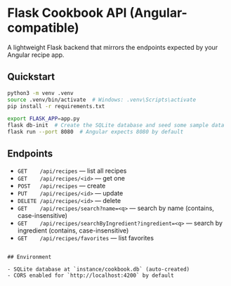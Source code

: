 # Flask Cookbook API (Angular-compatible)

A lightweight Flask backend that mirrors the endpoints expected by your Angular recipe app.

## Quickstart

```bash
python3 -m venv .venv
source .venv/bin/activate  # Windows: .venv\Scripts\activate
pip install -r requirements.txt

export FLASK_APP=app.py
flask db-init  # Create the SQLite database and seed some sample data
flask run --port 8080  # Angular expects 8080 by default
```

## Endpoints

- `GET    /api/recipes` — list all recipes
- `GET    /api/recipes/<id>` — get one
- `POST   /api/recipes` — create
- `PUT    /api/recipes/<id>` — update
- `DELETE /api/recipes/<id>` — delete
- `GET    /api/recipes/search?name=<q>` — search by name (contains, case-insensitive)
- `GET    /api/recipes/searchByIngredient?ingredient=<q>` — search by ingredient (contains, case-insensitive)
- `GET    /api/recipes/favorites` — list favorites
```

## Environment

- SQLite database at `instance/cookbook.db` (auto-created)
- CORS enabled for `http://localhost:4200` by default
